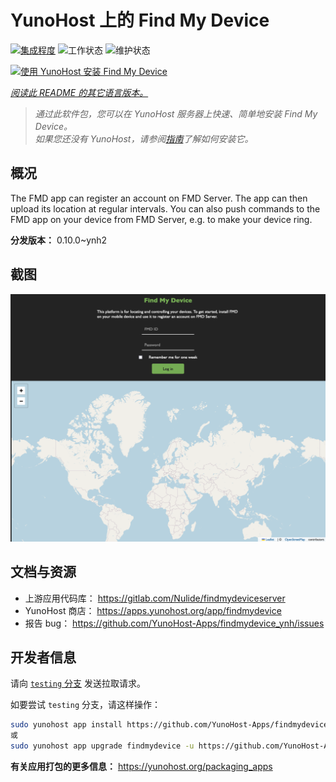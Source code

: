 <!--
注意：此 README 由 <https://github.com/YunoHost/apps/tree/master/tools/readme_generator> 自动生成
请勿手动编辑。
-->

# YunoHost 上的 Find My Device

[![集成程度](https://apps.yunohost.org/badge/integration/findmydevice)](https://ci-apps.yunohost.org/ci/apps/findmydevice/)
![工作状态](https://apps.yunohost.org/badge/state/findmydevice)
![维护状态](https://apps.yunohost.org/badge/maintained/findmydevice)

[![使用 YunoHost 安装 Find My Device](https://install-app.yunohost.org/install-with-yunohost.svg)](https://install-app.yunohost.org/?app=findmydevice)

*[阅读此 README 的其它语言版本。](./ALL_README.md)*

> *通过此软件包，您可以在 YunoHost 服务器上快速、简单地安装 Find My Device。*  
> *如果您还没有 YunoHost，请参阅[指南](https://yunohost.org/install)了解如何安装它。*

## 概况

The FMD app can register an account on FMD Server. The app can then upload its location at regular intervals.
You can also push commands to the FMD app on your device from FMD Server, e.g. to make your device ring.

**分发版本：** 0.10.0~ynh2

## 截图

![Find My Device 的截图](./doc/screenshots/screenshot.png)

## 文档与资源

- 上游应用代码库： <https://gitlab.com/Nulide/findmydeviceserver>
- YunoHost 商店： <https://apps.yunohost.org/app/findmydevice>
- 报告 bug： <https://github.com/YunoHost-Apps/findmydevice_ynh/issues>

## 开发者信息

请向 [`testing` 分支](https://github.com/YunoHost-Apps/findmydevice_ynh/tree/testing) 发送拉取请求。

如要尝试 `testing` 分支，请这样操作：

```bash
sudo yunohost app install https://github.com/YunoHost-Apps/findmydevice_ynh/tree/testing --debug
或
sudo yunohost app upgrade findmydevice -u https://github.com/YunoHost-Apps/findmydevice_ynh/tree/testing --debug
```

**有关应用打包的更多信息：** <https://yunohost.org/packaging_apps>
